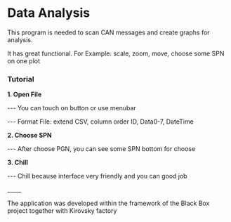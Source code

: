 <h1>Data Analysis</h1>

<p>This program is needed to scan CAN messages and create graphs for analysis.</p>
<p>It has great functional. For Example: scale, zoom, move, choose some SPN on one plot</p>

<h3>Tutorial</h3>
<b><p>1. Open File</p></b>
    <p>--- You can touch on button or use menubar </p>
    <p>--- Format File: extend CSV, column order ID, Data0-7, DateTime</p>
<b><p>2. Choose SPN</p></b>
    <p>--- After choose PGN, you can see some SPN bottom for choose</p>
<b><p>3. Chill</p></b>
    <p>--- Chill because interface very friendly and you can good job</p>

<p> _____</p>
<p>The application was developed within the framework of the Black Box project together with Kirovsky factory</p>
